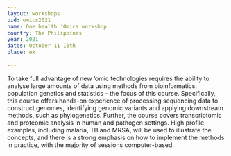 ```yaml
---
layout: workshops
pid: omics2021
name: One health 'Omics workshop
country: The Philippines
year: 2021
dates: October 11-16th
place: ex
   
---
```


To take full advantage of new ‘omic technologies requires the ability to analyse large amounts of data using methods from bioinformatics, population genetics and statistics – the focus of this course. Specifically, this course offers hands-on experience of processing sequencing data to construct genomes, identifying genomic variants and applying downstream methods, such as phylogenetics. Further, the course covers transcriptomic and proteomic analysis in human and pathogen settings. High profile examples, including malaria, TB and MRSA, will be used to illustrate the concepts, and there is a strong emphasis on how to implement the methods in practice, with the majority of sessions computer-based.